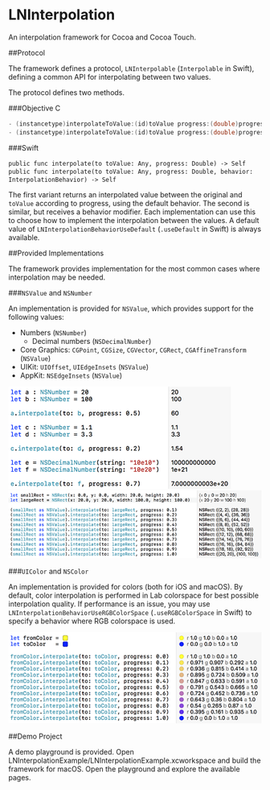 # LNInterpolation

An interpolation framework for Cocoa and Cocoa Touch.

##Protocol

The framework defines a protocol, `LNInterpolable` (`Interpolable` in Swift), defining a common API for interpolating between two values.

The protocol defines two methods.

###Objective C

```objective-c
- (instancetype)interpolateToValue:(id)toValue progress:(double)progress;
- (instancetype)interpolateToValue:(id)toValue progress:(double)progress behavior:(LNInterpolationBehavior)behavior;
```

###Swift

```
public func interpolate(to toValue: Any, progress: Double) -> Self
public func interpolate(to toValue: Any, progress: Double, behavior: InterpolationBehavior) -> Self
```

The first variant returns an interpolated value between the original and `toValue` according to progress, using the default behavior.
The second is similar, but receives a behavior modifier. Each implementation can use this to choose how to implement the interpolation between the values. A default value of `LNInterpolationBehaviorUseDefault` (`.useDefault` in Swift) is always available.

##Provided Implementations

The framework provides implementation for the most common cases where interpolation may be needed.

###`NSValue` and `NSNumber`

An implementation is provided for `NSValue`, which provides support for the following values:

* Numbers (`NSNumber`)
	* Decimal numbers (`NSDecimalNumber`)
* Core Graphics: `CGPoint`, `CGSize`, `CGVector`, `CGRect`, `CGAffineTransform` (`NSValue`)
* UIKit: `UIOffset`, `UIEdgeInsets` (`NSValue`)
* AppKit: `NSEdgeInsets` (`NSValue`)

<img src="Supplements/Numbers.png" />
<img src="Supplements/Values.png" />

###`UIColor` and `NSColor`

An implementation is provided for colors (both for iOS and macOS). By default, color interpolation is performed in Lab colorspace for best possible interpolation quality. If performance is an issue, you may use `LNInterpolationBehaviorUseRGBColorSpace` (`.useRGBColorSpace` in Swift) to specify a behavior where RGB colorspace is used.

<img src="Supplements/Colors.png" />

##Demo Project

A demo playground is provided. Open LNInterpolationExample/LNInterpolationExample.xcworkspace and build the framework for macOS. Open the playground and explore the available pages.